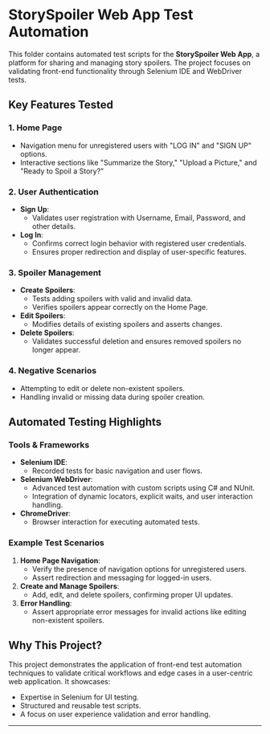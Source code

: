 # StorySpoiler Web App Test Automation

This folder contains automated test scripts for the **StorySpoiler Web App**, a platform for sharing and managing story spoilers. The project focuses on validating front-end functionality through Selenium IDE and WebDriver tests.

## Key Features Tested

### 1. Home Page
- Navigation menu for unregistered users with "LOG IN" and "SIGN UP" options.
- Interactive sections like "Summarize the Story," "Upload a Picture," and "Ready to Spoil a Story?"

### 2. User Authentication
- **Sign Up**:
  - Validates user registration with Username, Email, Password, and other details.
- **Log In**:
  - Confirms correct login behavior with registered user credentials.
  - Ensures proper redirection and display of user-specific features.

### 3. Spoiler Management
- **Create Spoilers**:
  - Tests adding spoilers with valid and invalid data.
  - Verifies spoilers appear correctly on the Home Page.
- **Edit Spoilers**:
  - Modifies details of existing spoilers and asserts changes.
- **Delete Spoilers**:
  - Validates successful deletion and ensures removed spoilers no longer appear.

### 4. Negative Scenarios
- Attempting to edit or delete non-existent spoilers.
- Handling invalid or missing data during spoiler creation.

## Automated Testing Highlights

### Tools & Frameworks
- **Selenium IDE**:
  - Recorded tests for basic navigation and user flows.
- **Selenium WebDriver**:
  - Advanced test automation with custom scripts using C# and NUnit.
  - Integration of dynamic locators, explicit waits, and user interaction handling.
- **ChromeDriver**:
  - Browser interaction for executing automated tests.

### Example Test Scenarios
1. **Home Page Navigation**:
   - Verify the presence of navigation options for unregistered users.
   - Assert redirection and messaging for logged-in users.
2. **Create and Manage Spoilers**:
   - Add, edit, and delete spoilers, confirming proper UI updates.
3. **Error Handling**:
   - Assert appropriate error messages for invalid actions like editing non-existent spoilers.

## Why This Project?
This project demonstrates the application of front-end test automation techniques to validate critical workflows and edge cases in a user-centric web application. It showcases:
- Expertise in Selenium for UI testing.
- Structured and reusable test scripts.
- A focus on user experience validation and error handling.

---